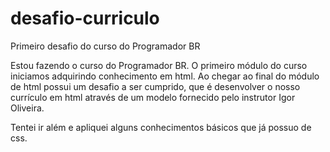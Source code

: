 # desafio-curriculo
Primeiro desafio do curso do Programador BR

Estou fazendo o curso do Programador BR. O primeiro módulo do curso iniciamos adquirindo conhecimento em html. Ao chegar ao final do módulo de html possui um desafio a ser cumprido, que é desenvolver o nosso currículo em html através de um modelo fornecido pelo instrutor Igor Oliveira.

Tentei ir além e apliquei alguns conhecimentos básicos que já possuo de css.

